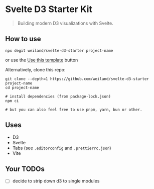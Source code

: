# Svelte D3 Starter Kit

> Building modern D3 visualizations with Svelte.

## How to use

```command
npx degit weiland/svelte-d3-starter project-name
```

or use the [Use this template](https://github.com/new?template_name=svelte-d3-starter&template_owner=weiland) button

Alternatively, clone this repo:

```command
git clone --depth=1 https://github.com/weiland/svelte-d3-starter project-name
cd project-name

# install dependencies (from package-lock.json)
npm ci

# but you can also feel free to use pnpm, yarn, bun or other.
```

## Uses

- D3
- Svelte
- Tabs (see `.editorconfig` and `.prettierrc.json`)
- Vite

## Your TODOs

- [ ] decide to strip down d3 to single modules
